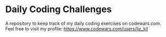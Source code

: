 # Daily Coding Challenges

A repository to keep track of my daily coding exercises on codewars.com. Feel free to visit my profile: https://www.codewars.com/users/liz_kil




